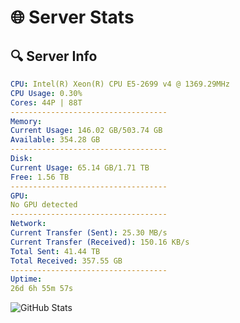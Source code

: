 # 🌐 Server Stats
## 🔍 Server Info
```yaml
CPU: Intel(R) Xeon(R) CPU E5-2699 v4 @ 1369.29MHz
CPU Usage: 0.30%
Cores: 44P | 88T
-----------------------------------
Memory:
Current Usage: 146.02 GB/503.74 GB
Available: 354.28 GB
-----------------------------------
Disk:
Current Usage: 65.14 GB/1.71 TB
Free: 1.56 TB
-----------------------------------
GPU:
No GPU detected
-----------------------------------
Network:
Current Transfer (Sent): 25.30 MB/s
Current Transfer (Received): 150.16 KB/s
Total Sent: 41.44 TB
Total Received: 357.55 GB
-----------------------------------
Uptime:
26d 6h 55m 57s
```
![GitHub Stats](https://img.shields.io/badge/Updated-2025-04-03_04:18:46-blue)
